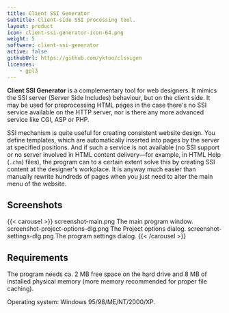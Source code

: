 ```yaml
---
title: Client SSI Generator
subtitle: Client-side SSI processing tool.
layout: product
icon: client-ssi-generator-icon-64.png
weight: 5
software: client-ssi-generator
active: false
githubUrl: https://github.com/yktoo/clssigen
licenses:
    - gpl3
---
```


**Client SSI Generator** is a complementary tool for web designers. It mimics the SSI server (Server Side Includes) behaviour, but on the client side. It may be used for preprocessing HTML pages in the case there's no SSI service available on the HTTP server, nor is there any more advanced service like CGI, ASP or PHP.

SSI mechanism is quite useful for creating consistent website design. You define templates, which are automatically inserted into pages by the server at specified positions. And if such a service is not available (no SSI support or no server involved in HTML content delivery—for example, in HTML Help (`.chm`) files), the program can to a certain extent solve this by creating SSI content at the designer's workplace. It is anyway much easier than manually rewrite hundreds of pages when you just need to alter the main menu of the website.

## Screenshots

{{< carousel >}}
    screenshot-main.png                The main program window.
    screenshot-project-options-dlg.png The Project options dialog.
    screenshot-settings-dlg.png        The program settings dialog.
{{< /carousel >}}

## Requirements

The program needs ca. 2 MB free space on the hard drive and 8 MB of installed physical memory (more memory recommended for proper file caching).

Operating system: Windows 95/98/ME/NT/2000/XP.
